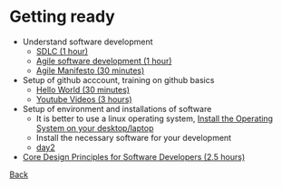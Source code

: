 # Getting ready

* Understand software development
  - [SDLC (1 hour)](https://en.wikipedia.org/wiki/Systems_development_life_cycle) 
  - [Agile software development (1 hour)](https://en.wikipedia.org/wiki/Agile_software_development)
  - [Agile Manifesto (30 minutes)](http://agilemanifesto.org/)
* Setup of github acccount, training on github basics
  - [Hello World (30 minutes)](https://guides.github.com/activities/hello-world/)
  - [Youtube Videos (3 hours)](https://www.youtube.com/watch?v=8r_IErxmoUc&list=PL1F56EA413018EEE1&index=1)
* Setup of environment and installations of software 
  - It is better to use a linux operating system, [Install the Operating System on your desktop/laptop](http://www.ubuntu.com/download/desktop/install-ubuntu-desktop)
  - Install the necessary software for your development
  - [day2](https://github.com/sdonapar/job_training/blob/master/day2.md)
* [Core Design Principles for Software Developers (2.5 hours)](https://www.youtube.com/watch?v=llGgO74uXMI)



[Back](https://github.com/sdonapar/job_training)
